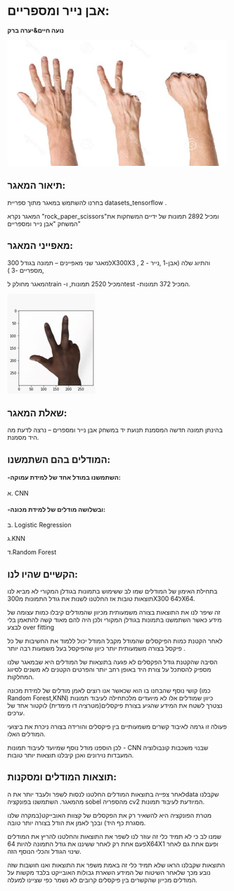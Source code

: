 # אבן נייר ומספריים:
**נועה חיים&יערה ברק**

![](https://github.com/noahaim/Rock-paper-scissors/blob/8279b10dceb399d604562f477734a8ed48b150c0/WhatsApp%20Image%202022-02-11%20at%2009.04.27.jpeg)

## תיאור המאגר:
 בחרנו להשתמש במאגר מתוך ספריית datasets_tensorflow . 
 
 המאגר נקרא "rock_paper_scissors"ומכיל 2892 תמונות של ידיים המשחקות את המשחק "אבן נייר ומספריים" 

## מאפייני המאגר:
 למאגר שני מאפיינים – תמונה בגודל 300X300X3 , והתיוג שלה (אבן-1 ,נייר - 2 ,מספריים -3 )
 
 המאגר מחולק לtrain -המכיל 2520 תמונות, וtest -המכיל 372 תמונות.
 
  ![](https://github.com/noahaim/Rock-paper-scissors/blob/8279b10dceb399d604562f477734a8ed48b150c0/WhatsApp%20Image%202022-02-11%20at%2009.09.59.jpeg)


## שאלת המאגר:
בהינתן תמונה חדשה המסמנת תנועת יד במשחק אבן נייר ומספרים – נרצה לדעת מה היד מסמנת.

## המודלים בהם השתמשנו:


#### -השתמשנו במודל אחד של למידת עמוקה:

א. CNN

#### -ובשלושה מודלים של למידת מכונה:

ב. Logistic Regression

ג.KNN

ד.Random Forest


## הקשיים שהיו לנו:
בתחילת האימון של המודלים שמו לב ששימוש בתמונות בגודלן המקורי לא מביא לנו תוצאות טובות אז החלטנו לשנות את גודל התמונות מ300X300 ל64X64.

זה שיפר לנו את התוצאות בצורה משמעותית מכיוון שהמודלים קיבלו כמות עצומה של מידע כאשר השתמשנו בתמונות בגודלן המקורי ולכן היה להם מאוד קשה להתאמן בלי לבצע over fitting

לאחר הקטנת כמות הפיקסלים שהמודל מקבל המודל יכול ללמוד את החשיבות של כל פיקסל בצורה משמעותית יותר כיוון שהפיקסל בעל משמעות רבה יותר .

הסיבה שהקטנת גודל הפקסלים לא פגעה בתוצאות של המודלים היא שבמאגר שלנו מספיק להסתכל על צורת היד באופן רחב יותר והפרטים הקטנים לא משנים לסיווג המחלקות.

קושי נוסף שהבחנו בו הוא שכאשר אנו רוצים לאמן מודלים של למידת מכונה (כמו Random Forest,KNN) כיוון שמודלים אלו לא מיועדים מלכתחילה לעיבוד תמונות נצטרך לשטח את המידע שהגיע בצורת פיקסלים(מטרציה דו מימדית) לוקטור אחד של ערכים.

פעולה זו גרמה לאיבוד קשרים משמעותיים בין פיקסלים והורידה בצורה ניכרת את ביצועי המודלים האלו.

לכן הוספנו מודל נוסף שמיועד לעיבוד תמונות - CNN שבנוי משכבות קונבולוציה המעבדות נוירונים ואכן קיבלנו תוצאות יותר טובות.


## תוצאות המודלים ומסקנות:
לאחר צפייה בתוצאות המודלים החלטנו לנסות לשפר ולעבד יותר את הdata שקבלנו מהמאגר.
השתמשנו בפונקציה sobel מהספריה cv2 המיודעת לעיבוד תמונות.

מטרת הפונקציה היא להשאיר רק את הפקסלים של קצוות האובייקט(במקרה שלנו מסגרת כף היד) ובכך לאמן את הודל בצורה יותר טובה.

שמנו לב כי לא תמיד כלי זה עוזר לנו לשפר את התוצאות והחלטנו להריץ את המודלים פעם אחת רק לאחר ששיננו את גודל התמונה להיות 64X64X1 ופעם אחת גם לאחר שינוי הגודל והכלי הנוסף הזה.

התוצאות שקבלנו הראו שלא תמיד כלי זה באמת משפר את התוצאות ואנו חושבות שזה נובע מכך שלאחר השיטוח של המידע השארת גבולות האובייקט בלבד מקשות על המודלים מכייון שהקשרים בין פיקסלים קרובים לא נשמר כפי שציינו למעלה. 


